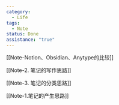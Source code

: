 ```yaml
---
category:
  - Life
tags:
  - Note
status: Done
assistance: "true"
---
```

[[Note-Notion、Obsidian、Anytype的比较]]

[[Note-2. 笔记的写作思路]]

[[Note-3. 笔记的分类思路]]

[[Note-1.笔记的产生思路]]